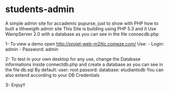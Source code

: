 # students-admin

A simple admin site for accademic pupurse, just to show with PHP how to built a lithweigth admin site 
This Site is building using PHP 5.3 and it Use WampServer 2.0 with a database as you can see in the file connecdb.php

1- To view a demo open http://projet-web-m2itic.comeze.com/
  Use:
    - Login: admin
    - Password: admin

2- To test in your own desktop for any use, change the Database informations inside connectdb.php and create a database as you can see in the file db.sql
  By default:
    user: root
    passord: 
    database: etudiantsdb
    You can also extend according to your DB Credentials
    
3- Enjoy!!
